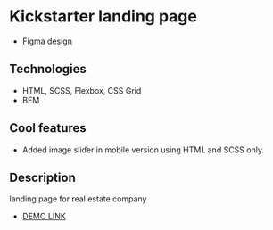 # Kickstarter landing page

- [Figma design](https://www.figma.com/file/5jdcVOv7NiA0l0HGfqEyHC/%E2%84%9611-(kickstarter)-(Copy)?node-id=0%3A1)

## Technologies
- HTML, SCSS, Flexbox, CSS Grid
- BEM

## Cool features
- Added image slider in mobile version using HTML and SCSS only.

## Description
landing page for real estate company
- [DEMO LINK](https://ihor-karpyn.github.io/Kickstarter/)
